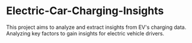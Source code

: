 # Electric-Car-Charging-Insights
This project aims to analyze and extract insights from EV's charging data. Analyzing key factors to gain insights for electric vehicle drivers.
